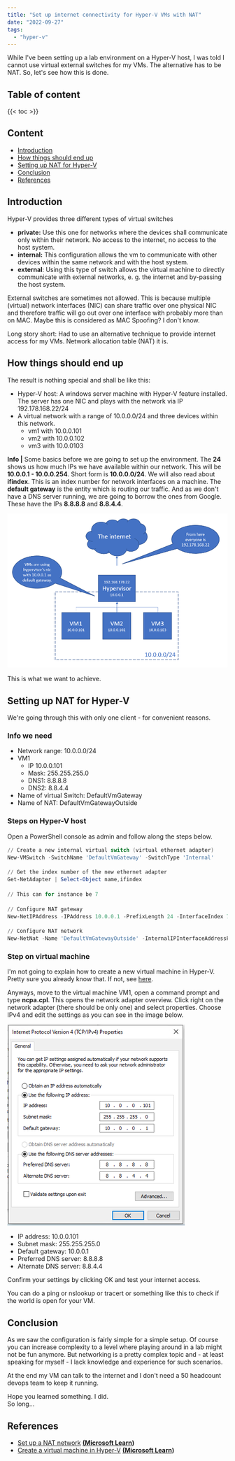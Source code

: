 ```yaml
---
title: "Set up internet connectivity for Hyper-V VMs with NAT"
date: "2022-09-27"
tags: 
  - "hyper-v"
---
```


While I've been setting up a lab environment on a Hyper-V host, I was told I cannot use virtual external switches for my VMs. The alternative has to be NAT. So, let's see how this is done.

<!--more-->
## Table of content 
{{< toc >}}

## Content

- [Introduction](#Introduction)
- [How things should end up](#How-things-should-end-up)
- [Setting up NAT for Hyper-V](#Setting-up-NAT-for-Hyper-V)
- [Conclusion](#Conclusion)
- [References](#References)

## Introduction

Hyper-V provides three different types of virtual switches

- **private:** Use this one for networks where the devices shall communicate only within their network. No access to the internet, no access to the host system.
- **internal:** This configuration allows the vm to communicate with other devices within the same network and with the host system.
- **external**: Using this type of switch allows the virtual machine to directly communicate with external networks, e. g. the internet and by-passing the host system.

External switches are sometimes not allowed. This is because multiple (virtual) network interfaces (NIC) can share traffic over one physical NIC and therefore traffic will go out over one interface with probably more than on MAC. Maybe this is considered as MAC Spoofing? I don't know.

Long story short: Had to use an alternative technique to provide internet access for my VMs. Network allocation table (NAT) it is.

## How things should end up

The result is nothing special and shall be like this:

- Hyper-V host: A windows server machine with Hyper-V feature installed. The server has one NIC and plays with the network via IP 192.178.168.22/24
- A virtual network with a range of 10.0.0.0/24 and three devices within this network.
    - vm1 with 10.0.0.101
    - vm2 with 10.0.0.102
    - vm3 with 10.0.0103

**Info |** Some basics before we are going to set up the environment. The **24** shows us how much IPs we have available within our network. This will be **10.0.0.1 - 10.0.0.254**. Short form is **10.0.0.0/24**. We will also read about **ifindex**. This is an index number for network interfaces on a machine. The **default gateway** is the entity which is routing our traffic. And as we don't have a DNS server running, we are going to borrow the ones from Google. These have the IPs **8.8.8.8** and **8.8.4.4**.

![](images/image.png)

This is what we want to achieve.

## Setting up NAT for Hyper-V

We're going through this with only one client - for convenient reasons.

### Info we need

- Network range: 10.0.0.0/24
- VM1
    - IP 10.0.0.101
    - Mask: 255.255.255.0
    - DNS1: 8.8.8.8
    - DNS2: 8.8.4.4
- Name of virtual Switch: DefaultVmGateway
- Name of NAT: DefaultVmGatewayOutside

### Steps on Hyper-V host

Open a PowerShell console as admin and follow along the steps below.

```powershell
// Create a new internal virtual switch (virtual ethernet adapter)
New-VMSwitch -SwitchName 'DefaultVmGateway' -SwitchType 'Internal'

// Get the index number of the new ethernet adapter 
Get-NetAdapter | Select-Object name,ifindex 

// This can for instance be 7 

// Configure NAT gateway 
New-NetIPAddress -IPAddress 10.0.0.1 -PrefixLength 24 -InterfaceIndex 7

// Configure NAT network 
New-NetNat -Name 'DefaultVmGatewayOutside' -InternalIPInterfaceAddressPrefix 10.0.0.0/24 
```

### Step on virtual machine

I'm not going to explain how to create a new virtual machine in Hyper-V. Pretty sure you already know that. If not, see [here](https://learn.microsoft.com/en-us/windows-server/virtualization/hyper-v/get-started/create-a-virtual-machine-in-hyper-v).

Anyways, move to the virtual machine VM1, open a command prompt and type **ncpa.cpl**. This opens the network adapter overview. Click right on the network adapter (there should be only one) and select properties. Choose IPv4 and edit the settings as you can see in the image below.

![](images/image-1.png)

- IP address: 10.0.0.101
- Subnet mask: 255.255.255.0
- Default gateway: 10.0.0.1
- Preferred DNS server: 8.8.8.8
- Alternate DNS server: 8.8.4.4

Confirm your settings by clicking OK and test your internet access.

You can do a ping or nslookup or tracert or something like this to check if the world is open for your VM.

## Conclusion

As we saw the configuration is fairly simple for a simple setup. Of course you can increase complexity to a level where playing around in a lab might not be fun anymore. But networking is a pretty complex topic and - at least speaking for myself - I lack knowledge and experience for such scenarios.

At the end my VM can talk to the internet and I don't need a 50 headcount devops team to keep it running.

Hope you learned something. I did.  
So long...

## References

- [Set up a NAT network](https://learn.microsoft.com/en-us/virtualization/hyper-v-on-windows/user-guide/setup-nat-network) **[(Microsoft Learn](https://learn.microsoft.com/en-us/virtualization/hyper-v-on-windows/user-guide/setup-nat-network))**
- [Create a virtual machine in Hyper-V](https://learn.microsoft.com/en-us/windows-server/virtualization/hyper-v/get-started/create-a-virtual-machine-in-hyper-v) **[(Microsoft Learn](https://learn.microsoft.com/en-us/windows-server/virtualization/hyper-v/get-started/create-a-virtual-machine-in-hyper-v))**
